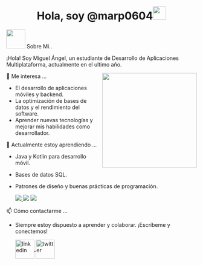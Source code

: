 <h1 align="center">Hola, soy @marp0604<img src="https://media.giphy.com/media/hvRJCLFzcasrR4ia7z/giphy.gif" width="35"></h1>

<picture><img src = "https://github.com/7oSkaaa/7oSkaaa/blob/main/Images/about_me.gif?raw=true" width = 50px></picture> Sobre Mi..

¡Hola! Soy Miguel Ángel, un estudiante de Desarrollo de Aplicaciones Multiplataforma, actualmente en el ultimo año.

<picture> <img align="right" src="https://github.com/7oSkaaa/7oSkaaa/blob/main/Images/Right_Side.gif?raw=true" width = 250px></picture>

👀 Me interesa ...
- El desarrollo de aplicaciones móviles y backend.
- La optimización de bases de datos y el rendimiento del software.
- Aprender nuevas tecnologías y mejorar mis habilidades como desarrollador.

🌱 Actualmente estoy aprendiendo ...
- Java y Kotlin para desarrollo móvil.
- Bases de datos SQL.
- Patrones de diseño y buenas prácticas de programación.

  <a href="https://github.com/marp0604">
    <img src="https://skillicons.dev/icons?i=github" />
  </a>
  
    <img src="https://skillicons.dev/icons?i=kotlin" />
    
    <img src="https://skillicons.dev/icons?i=java" />
  
📫 Cómo contactarme ...

- Siempre estoy dispuesto a aprender y colaborar. ¡Escríbeme y conectemos!

  <a href="https://www.linkedin.com/in/miguel-angel-ramirez-perez-a7150a334/" target="blank">
    <img align="center" src="https://user-images.githubusercontent.com/88904952/234979284-68c11d7f-1acc-4f0c-ac78-044e1037d7b0.png" alt="linkedin" height="50" width="50" />
  </a>
  <a href="https://x.com/marp0604_dev" target="blank">
    <img align="center" src="https://user-images.githubusercontent.com/88904952/234980676-61bfb021-ecc8-48f7-88e6-34c1b06c4a58.png" alt="twitter" height="50" width="50" />
  </a> 
